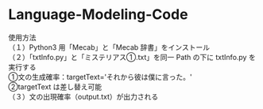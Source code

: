 # Language-Modeling-Code

使用方法 <br/>
（１）Python3 用「Mecab」と「Mecab 辞書」をインストール <br/>
（２）「txtInfo.py」と「ミステリアス①.txt」を同一 Path の下に txtInfo.py を実行する <br/>
      ①文の生成確率：targetText='それから彼は僕に言った。' <br/>
      ②targetText は差し替え可能 <br/>
（３）文の出現確率（output.txt）が出力される <br/>
